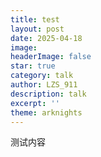```yaml
---
title: test
layout: post
date: 2025-04-18
image:
headerImage: false
star: true
category: talk
author: LZS_911
description: talk
excerpt: ''
theme: arknights  
---
```


测试内容

